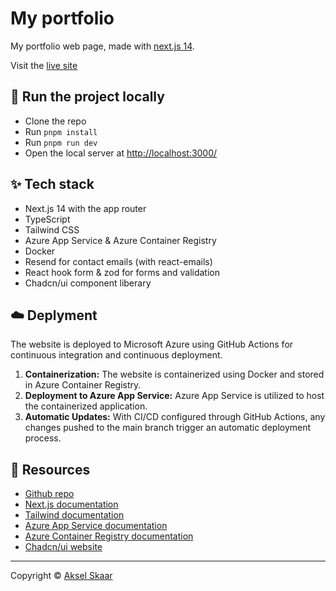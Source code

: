 # My portfolio

My portfolio web page, made with [next.js 14](https://nextjs.org/).

Visit the [live site](https://akselskaar.no/)

## :rocket: Run the project locally

- Clone the repo
- Run `pnpm install`
- Run `pnpm run dev`
- Open the local server at [http://localhost:3000/](http://localhost:3000/)

## :sparkles: Tech stack

- Next.js 14 with the app router
- TypeScript
- Tailwind CSS
- Azure App Service & Azure Container Registry
- Docker
- Resend for contact emails (with react-emails)
- React hook form & zod for forms and validation
- Chadcn/ui component liberary

## :cloud: Deplyment

The website is deployed to Microsoft Azure using GitHub Actions for continuous integration and continuous deployment.

1. **Containerization:** The website is containerized using Docker and stored in Azure Container Registry.
2. **Deployment to Azure App Service:** Azure App Service is utilized to host the containerized application.
3. **Automatic Updates:** With CI/CD configured through GitHub Actions, any changes pushed to the main branch trigger an automatic deployment process.

## :page_facing_up: Resources

- [Github repo](https://github.com/akselskaar/Portfolio-website)
- [Next.js documentation](https://nextjs.org/docs)
- [Tailwind documentation](https://tailwindcss.com/)
- [Azure App Service documentation](https://learn.microsoft.com/en-us/azure/app-service/)
- [Azure Container Registry documentation](https://learn.microsoft.com/en-us/azure/container-registry/)
- [Chadcn/ui website](https://ui.shadcn.com/)

<hr />

Copyright :copyright: [Aksel Skaar](https://github.com/AkselSkaar)
